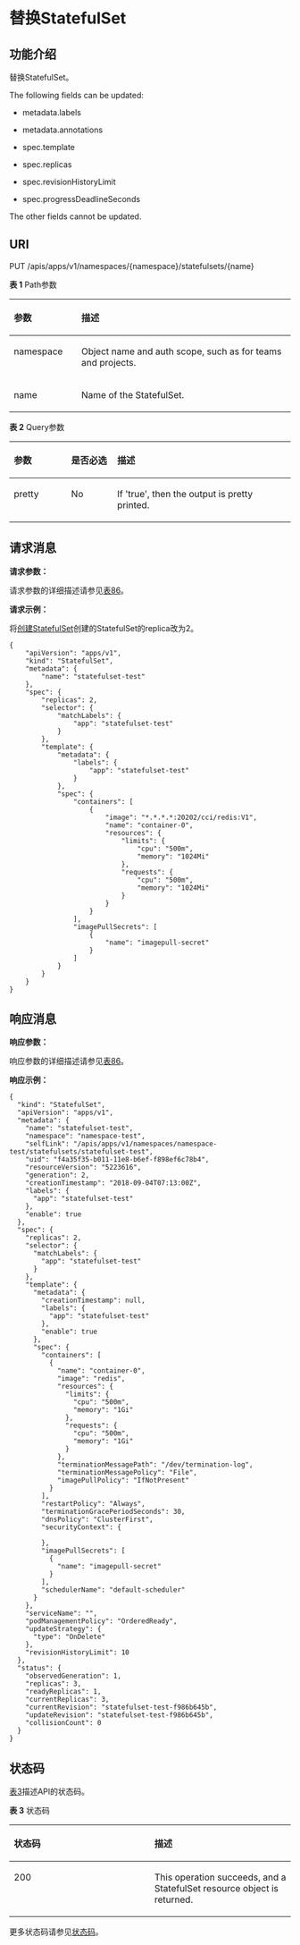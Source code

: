 # 替换StatefulSet<a name="cci_02_3033"></a>

## 功能介绍<a name="section53648226"></a>

替换StatefulSet。

The following fields can be updated:

-   metadata.labels
-   metadata.annotations

-   spec.template
-   spec.replicas
-   spec.revisionHistoryLimit
-   spec.progressDeadlineSeconds

The other fields cannot be updated.

## URI<a name="section13071992"></a>

PUT /apis/apps/v1/namespaces/\{namespace\}/statefulsets/\{name\}

**表 1**  Path参数

<a name="table1696332124519"></a>
<table><thead align="left"><tr id="row11961332194516"><th class="cellrowborder" valign="top" width="24%" id="mcps1.2.3.1.1"><p id="p396032144518"><a name="p396032144518"></a><a name="p396032144518"></a>参数</p>
</th>
<th class="cellrowborder" valign="top" width="76%" id="mcps1.2.3.1.2"><p id="p18962325454"><a name="p18962325454"></a><a name="p18962325454"></a>描述</p>
</th>
</tr>
</thead>
<tbody><tr id="row9960327457"><td class="cellrowborder" valign="top" width="24%" headers="mcps1.2.3.1.1 "><p id="p1496113214456"><a name="p1496113214456"></a><a name="p1496113214456"></a>namespace</p>
</td>
<td class="cellrowborder" valign="top" width="76%" headers="mcps1.2.3.1.2 "><p id="p141902036155717"><a name="p141902036155717"></a><a name="p141902036155717"></a>Object name and auth scope, such as for teams and projects.</p>
</td>
</tr>
<tr id="row13794857171116"><td class="cellrowborder" valign="top" width="24%" headers="mcps1.2.3.1.1 "><p id="p5984165818113"><a name="p5984165818113"></a><a name="p5984165818113"></a>name</p>
</td>
<td class="cellrowborder" valign="top" width="76%" headers="mcps1.2.3.1.2 "><p id="p4984175851116"><a name="p4984175851116"></a><a name="p4984175851116"></a>Name of the StatefulSet.</p>
</td>
</tr>
</tbody>
</table>

**表 2**  Query参数

<a name="d0e39017"></a>
<table><thead align="left"><tr id="row47561193"><th class="cellrowborder" valign="top" width="20.407959204079592%" id="mcps1.2.4.1.1"><p id="p65652297517"><a name="p65652297517"></a><a name="p65652297517"></a>参数</p>
</th>
<th class="cellrowborder" valign="top" width="16.328367163283673%" id="mcps1.2.4.1.2"><p id="p165661629135114"><a name="p165661629135114"></a><a name="p165661629135114"></a>是否必选</p>
</th>
<th class="cellrowborder" valign="top" width="63.26367363263674%" id="mcps1.2.4.1.3"><p id="p14567629115114"><a name="p14567629115114"></a><a name="p14567629115114"></a>描述</p>
</th>
</tr>
</thead>
<tbody><tr id="row40214539"><td class="cellrowborder" valign="top" width="20.407959204079592%" headers="mcps1.2.4.1.1 "><p id="p36152249"><a name="p36152249"></a><a name="p36152249"></a>pretty</p>
</td>
<td class="cellrowborder" valign="top" width="16.328367163283673%" headers="mcps1.2.4.1.2 "><p id="p42651031"><a name="p42651031"></a><a name="p42651031"></a>No</p>
</td>
<td class="cellrowborder" valign="top" width="63.26367363263674%" headers="mcps1.2.4.1.3 "><p id="p32181453"><a name="p32181453"></a><a name="p32181453"></a>If 'true', then the output is pretty printed.</p>
</td>
</tr>
</tbody>
</table>

## 请求消息<a name="section50539068"></a>

**请求参数：**

请求参数的详细描述请参见[表86](数据结构.md#d0e37568)。

**请求示例：**

将[创建StatefulSet](创建StatefulSet.md)创建的StatefulSet的replica改为2。

```
{
    "apiVersion": "apps/v1",
    "kind": "StatefulSet",
    "metadata": {
        "name": "statefulset-test"
    },
    "spec": {
        "replicas": 2,
        "selector": {
            "matchLabels": {
                "app": "statefulset-test"
            }
        },
        "template": {
            "metadata": {
                "labels": {
                    "app": "statefulset-test"
                }
            },
            "spec": {
                "containers": [
                    {
                        "image": "*.*.*.*:20202/cci/redis:V1",
                        "name": "container-0",
                        "resources": {
                            "limits": {
                                "cpu": "500m",
                                "memory": "1024Mi"
                            },
                            "requests": {
                                "cpu": "500m",
                                "memory": "1024Mi"
                            }
                        }
                    }
                ],
                "imagePullSecrets": [
                    {
                        "name": "imagepull-secret"
                    }
                ]
            }
        }
    }
}
```

## 响应消息<a name="section52198431"></a>

**响应参数：**

响应参数的详细描述请参见[表86](数据结构.md#d0e37568)。

**响应示例：**

```
{
  "kind": "StatefulSet",
  "apiVersion": "apps/v1",
  "metadata": {
    "name": "statefulset-test",
    "namespace": "namespace-test",
    "selfLink": "/apis/apps/v1/namespaces/namespace-test/statefulsets/statefulset-test",
    "uid": "f4a35f35-b011-11e8-b6ef-f898ef6c78b4",
    "resourceVersion": "5223616",
    "generation": 2,
    "creationTimestamp": "2018-09-04T07:13:00Z",
    "labels": {
      "app": "statefulset-test"
    },
    "enable": true
  },
  "spec": {
    "replicas": 2,
    "selector": {
      "matchLabels": {
        "app": "statefulset-test"
      }
    },
    "template": {
      "metadata": {
        "creationTimestamp": null,
        "labels": {
          "app": "statefulset-test"
        },
        "enable": true
      },
      "spec": {
        "containers": [
          {
            "name": "container-0",
            "image": "redis",
            "resources": {
              "limits": {
                "cpu": "500m",
                "memory": "1Gi"
              },
              "requests": {
                "cpu": "500m",
                "memory": "1Gi"
              }
            },
            "terminationMessagePath": "/dev/termination-log",
            "terminationMessagePolicy": "File",
            "imagePullPolicy": "IfNotPresent"
          }
        ],
        "restartPolicy": "Always",
        "terminationGracePeriodSeconds": 30,
        "dnsPolicy": "ClusterFirst",
        "securityContext": {

        },
        "imagePullSecrets": [
          {
            "name": "imagepull-secret"
          }
        ],
        "schedulerName": "default-scheduler"
      }
    },
    "serviceName": "",
    "podManagementPolicy": "OrderedReady",
    "updateStrategy": {
      "type": "OnDelete"
    },
    "revisionHistoryLimit": 10
  },
  "status": {
    "observedGeneration": 1,
    "replicas": 3,
    "readyReplicas": 1,
    "currentReplicas": 3,
    "currentRevision": "statefulset-test-f986b645b",
    "updateRevision": "statefulset-test-f986b645b",
    "collisionCount": 0
  }
}
```

## 状态码<a name="section23834"></a>

[表3](#d0e39106)描述API的状态码。

**表 3**  状态码

<a name="d0e39106"></a>
<table><thead align="left"><tr id="row46918656"><th class="cellrowborder" valign="top" width="50%" id="mcps1.2.3.1.1"><p id="p42314824"><a name="p42314824"></a><a name="p42314824"></a>状态码</p>
</th>
<th class="cellrowborder" valign="top" width="50%" id="mcps1.2.3.1.2"><p id="p4948704"><a name="p4948704"></a><a name="p4948704"></a>描述</p>
</th>
</tr>
</thead>
<tbody><tr id="row65300720"><td class="cellrowborder" valign="top" width="50%" headers="mcps1.2.3.1.1 "><p id="p54866977"><a name="p54866977"></a><a name="p54866977"></a>200</p>
</td>
<td class="cellrowborder" valign="top" width="50%" headers="mcps1.2.3.1.2 "><p id="p15040154"><a name="p15040154"></a><a name="p15040154"></a>This operation succeeds, and a StatefulSet resource object is returned.</p>
</td>
</tr>
</tbody>
</table>

更多状态码请参见[状态码](状态码.md)。

